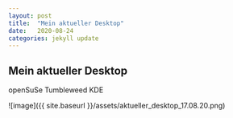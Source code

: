 ```yaml
---
layout: post
title:  "Mein aktueller Desktop"
date:   2020-08-24
categories: jekyll update
---
```


## Mein aktueller Desktop

openSuSe Tumbleweed KDE

![image]({{ site.baseurl }}/assets/aktueller_desktop_17.08.20.png)